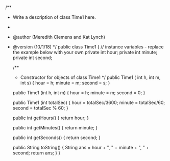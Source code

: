 /**
 * Write a description of class Time1 here.
 *
 * @author (Meredith Clemens and Kat Lynch)
 * @version (10/1/18)
 */
public class Time1
{
    // instance variables - replace the example below with your own
    private int hour;
    private int minute;
    private int second; 

    /**
     * Constructor for objects of class Time1
     */
    public Time1 ( int h, int m, int s)
    {
        hour = h;
        minute = m;
        second = s;
    }
    
    public Time1 (int h, int m)
    {
        hour = h;
        minute = m;
        second = 0;
    }
    
    public Time1 (int totalSec)
    {
        hour = totalSec/3600;
        minute = totalSec/60;
        second = totalSec % 60;
    }
    
    public int getHours()
    {
        return hour;
    }
    
    public int getMinutes()
    {
        return minute;
    }
    
    public int getSeconds()
    {
        return second;
    }
   
    public String toString()
    {
        String ans = hour + ", " + minute + ", " + second;
        return ans;
    }
}
